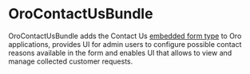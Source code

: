 # OroContactUsBundle

OroContactUsBundle adds the Contact Us [embedded form type](https://github.com/oroinc/platform/tree/master/src/Oro/Bundle/EmbeddedFormBundle) to Oro applications, provides UI for admin users to configure possible contact reasons available in the form and enables UI that allows to view and manage collected customer requests.
